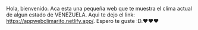 Hola, bienvenido. Aca esta una pequeña web que te muestra el clima actual de algun estado de VENEZUELA. Aqui te dejo el link: https://appwebclimarito.netlify.app/. Espero te guste :D.❤❤❤ 
